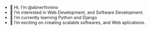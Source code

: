 - 👋 Hi, I’m @abnerfirmino
- 👀 I’m interested in Web Development, and Software Development.
- 🌱 I’m currently learning Python and Django
- 💞️ I’m exciting on creating scalable softwares, and Web aplications.

<!---
abnerfirmino/abnerfirmino is a ✨ special ✨ repository because its `README.md` (this file) appears on your GitHub profile.
You can click the Preview link to take a look at your changes.
--->
